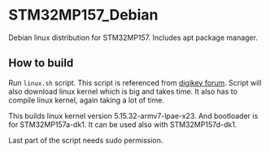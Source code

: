 # STM32MP157_Debian
Debian linux distribution for STM32MP157. Includes apt package manager.

## How to build
Run `linux.sh` script. This script is referenced from [digikey forum](https://forum.digikey.com/t/debian-getting-started-with-the-stm32mp157/12459). Script will also download linux kernel which is big and takes time. It also has to compile linux kernel, again taking a lot of time.

This builds linux kernel version 5.15.32-armv7-lpae-x23. And bootloader is for STM32MP157a-dk1. It can be used also with STM32MP157d-dk1.

Last part of the script needs sudo permission.